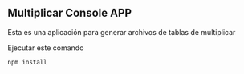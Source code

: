 

## Multiplicar Console APP

Esta es una aplicación para generar archivos de tablas de multiplicar

Ejecutar este comando

```
npm install
```
